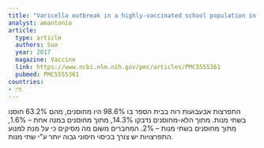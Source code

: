 ```yaml
---
title: "Varicella outbreak in a highly-vaccinated school population in Beijing, China during the voluntary two-dose era"
analyst: amantonio
article:
  type: article
  authors: Suo
  year: 2017
  magazine: Vaccine
  link: https://www.ncbi.nlm.nih.gov/pmc/articles/PMC5555361
  pubmed: PMC5555361
countries:
- סין
---
```


התפרצות אבעבועות רוח בבית הספר בו 98.6% היו מחוסנים, מהם 63.2% חוסנו בשתי מנות. מתוך הלא-מחוסנים נדבקו 14.3%, מתוך מחוסנים במנה אחת – 1.6%, מתוך מחוסנים בשתי מנות – 2%.
המחברים משום מה מסיקים כי על מנת למנוע התפרצויות יש צורך בכיסוי חיסוני גבוה יותר ע"י שתי מנות.
